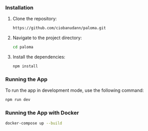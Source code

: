 ### Installation

1. Clone the repository:

   ```sh
   https://github.com/ciobanudann/paloma.git
   ```

2. Navigate to the project directory:

   ```sh
   cd paloma
   ```

3. Install the dependencies:
   ```sh
   npm install
   ```

### Running the App

To run the app in development mode, use the following command:

```sh
npm run dev
```

### Running the App with Docker

```sh
docker-compose up --build
```
